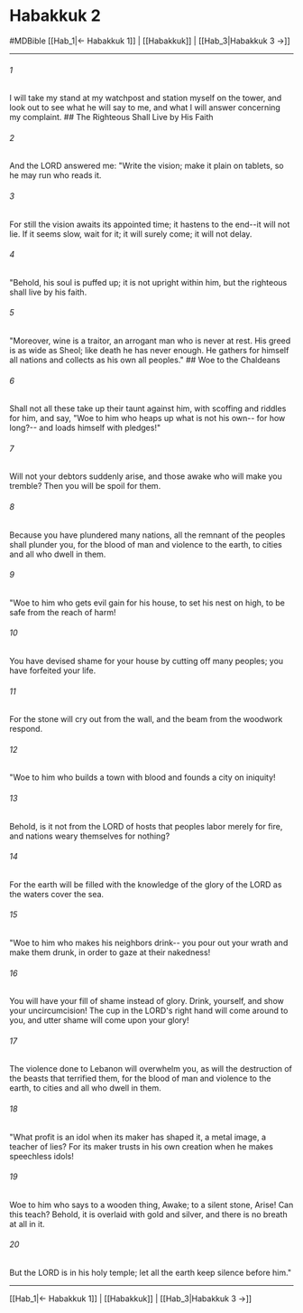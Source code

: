 # Habakkuk 2
#MDBible
[[Hab_1|← Habakkuk 1]] | [[Habakkuk]] | [[Hab_3|Habakkuk 3 →]]

***

###### 1 

I will take my stand at my watchpost and station myself on the tower, and look out to see what he will say to me, and what I will answer concerning my complaint. ## The Righteous Shall Live by His Faith 

###### 2 

And the LORD answered me: "Write the vision; make it plain on tablets, so he may run who reads it. 

###### 3 

For still the vision awaits its appointed time; it hastens to the end--it will not lie. If it seems slow, wait for it; it will surely come; it will not delay. 

###### 4 

"Behold, his soul is puffed up; it is not upright within him, but the righteous shall live by his faith. 

###### 5 

"Moreover, wine is a traitor, an arrogant man who is never at rest. His greed is as wide as Sheol; like death he has never enough. He gathers for himself all nations and collects as his own all peoples." ## Woe to the Chaldeans 

###### 6 

Shall not all these take up their taunt against him, with scoffing and riddles for him, and say, "Woe to him who heaps up what is not his own-- for how long?-- and loads himself with pledges!" 

###### 7 

Will not your debtors suddenly arise, and those awake who will make you tremble? Then you will be spoil for them. 

###### 8 

Because you have plundered many nations, all the remnant of the peoples shall plunder you, for the blood of man and violence to the earth, to cities and all who dwell in them. 

###### 9 

"Woe to him who gets evil gain for his house, to set his nest on high, to be safe from the reach of harm! 

###### 10 

You have devised shame for your house by cutting off many peoples; you have forfeited your life. 

###### 11 

For the stone will cry out from the wall, and the beam from the woodwork respond. 

###### 12 

"Woe to him who builds a town with blood and founds a city on iniquity! 

###### 13 

Behold, is it not from the LORD of hosts that peoples labor merely for fire, and nations weary themselves for nothing? 

###### 14 

For the earth will be filled with the knowledge of the glory of the LORD as the waters cover the sea. 

###### 15 

"Woe to him who makes his neighbors drink-- you pour out your wrath and make them drunk, in order to gaze at their nakedness! 

###### 16 

You will have your fill of shame instead of glory. Drink, yourself, and show your uncircumcision! The cup in the LORD's right hand will come around to you, and utter shame will come upon your glory! 

###### 17 

The violence done to Lebanon will overwhelm you, as will the destruction of the beasts that terrified them, for the blood of man and violence to the earth, to cities and all who dwell in them. 

###### 18 

"What profit is an idol when its maker has shaped it, a metal image, a teacher of lies? For its maker trusts in his own creation when he makes speechless idols! 

###### 19 

Woe to him who says to a wooden thing, Awake; to a silent stone, Arise! Can this teach? Behold, it is overlaid with gold and silver, and there is no breath at all in it. 

###### 20 

But the LORD is in his holy temple; let all the earth keep silence before him." 

***

[[Hab_1|← Habakkuk 1]] | [[Habakkuk]] | [[Hab_3|Habakkuk 3 →]]
